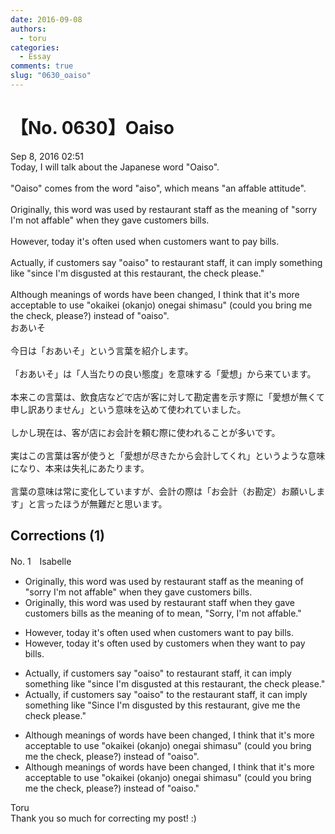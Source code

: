 ```yaml
---
date: 2016-09-08
authors:
  - toru
categories:
  - Essay
comments: true
slug: "0630_oaiso"
---
```


# 【No. 0630】Oaiso
<div class="date">Sep 8, 2016 02:51</div>
<div id="post"><div id="body_show_ori">
Today, I will talk about the Japanese word "Oaiso".<br/><br/>"Oaiso" comes from the word "aiso", which means "an affable attitude".<br/><br/>Originally, this word was used by restaurant staff as the meaning of "sorry I'm not affable" when they gave customers bills.<br/><br/>However, today it's often used when customers want to pay bills.<br/><br/>Actually, if customers say "oaiso" to restaurant staff, it can imply something like "since I'm disgusted at this restaurant, the check please."<br/><br/>Although meanings of words have been changed, I think that it's more acceptable to use "okaikei (okanjo) onegai shimasu" (could you bring me the check, please?) instead of "oaiso".
</div></div>

<!-- more -->

<div id="post_ja"><div id="body_show_mo">
おあいそ<br/><br/>今日は「おあいそ」という言葉を紹介します。<br/><br/>「おあいそ」は「人当たりの良い態度」を意味する「愛想」から来ています。<br/><br/>本来この言葉は、飲食店などで店が客に対して勘定書を示す際に「愛想が無くて申し訳ありません」という意味を込めて使われていました。<br/><br/>しかし現在は、客が店にお会計を頼む際に使われることが多いです。<br/><br/>実はこの言葉は客が使うと「愛想が尽きたから会計してくれ」というような意味になり、本来は失礼にあたります。<br/><br/>言葉の意味は常に変化していますが、会計の際は「お会計（お勘定）お願いします」と言ったほうが無難だと思います。
</div></div>

## Corrections (1)
<div id="block"><div class="first_name"> No. 1　<span class="just_name">Isabelle</span></div><div id="block2">
<ul class="correction_field">
<li class="incorrect">Originally, this word was used by restaurant staff as the meaning of "sorry I'm not affable" when they gave customers bills.</li>
<li class="corrected correct">
Originally, this word was used by restaurant staff <span class="f_red">when they gave customers bills</span> <span class="sline">as the meaning of</span> <span class="f_red">to mean, </span>"<span class="f_red">S</span>orry<span class="f_red">,</span> I'm not affable<span class="f_red">.</span>"
</li>
</ul>
<ul class="correction_field">
<li class="incorrect">However, today it's often used when customers want to pay bills.</li>
<li class="corrected correct">
However, today it's often used <span class="f_red">by</span> customers <span class="f_red">when they </span>want to pay bills.
</li>
</ul>
<ul class="correction_field">
<li class="incorrect">Actually, if customers say "oaiso" to restaurant staff, it can imply something like "since I'm disgusted at this restaurant, the check please."</li>
<li class="corrected correct">
Actually, if customers say "oaiso" to <span class="f_red">the </span>restaurant staff, it can imply something like "<span class="f_red">S</span>ince I'm disgusted <span class="f_red">by</span> this restaurant, <span class="f_red">give me </span>the check please."
</li>
</ul>
<ul class="correction_field">
<li class="incorrect">Although meanings of words have been changed, I think that it's more acceptable to use "okaikei (okanjo) onegai shimasu" (could you bring me the check, please?) instead of "oaiso".</li>
<li class="corrected correct">
Although meanings of words have <span class="sline">been</span> changed, I think that it's more acceptable to use "okaikei (okanjo) onegai shimasu" (could you bring me the check, please?) instead of "oaiso<span class="f_red">.</span>"
</li>
</ul>
</div><div class="name"><span class="just_name">Toru</span><br>
Thank you so much for correcting my post! :)
</div>
</div>
